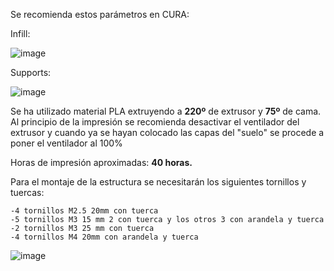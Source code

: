 Se recomienda estos parámetros en CURA:


Infill:

![image](https://github.com/Rubbit04/ESP-IDF-PetFeeder/assets/73599929/e5be18fc-9bc4-4ea1-b1dc-9fad742044b2)



Supports:

![image](https://github.com/Rubbit04/ESP-IDF-PetFeeder/assets/73599929/91ad948b-5e51-4c56-9103-b4687667d5fe)


Se ha utilizado material PLA extruyendo a **220º** de extrusor y **75º** de cama. Al principio de la impresión se recomienda desactivar el ventilador del extrusor y cuando ya se hayan colocado las capas del "suelo" se procede a poner el ventilador al 100%

Horas de impresión aproximadas: **40 horas.**

Para el montaje de la estructura se necesitarán los siguientes tornillos y tuercas:

    -4 tornillos M2.5 20mm con tuerca
    -5 tornillos M3 15 mm 2 con tuerca y los otros 3 con arandela y tuerca
    -2 tornillos M3 25 mm con tuerca
    -4 tornillos M4 20mm con arandela y tuerca
    
![image](https://github.com/Rubbit04/ESP-IDF-PetFeeder/assets/73599929/e14026db-330f-4892-a966-ee8c3ca87fef)


                
